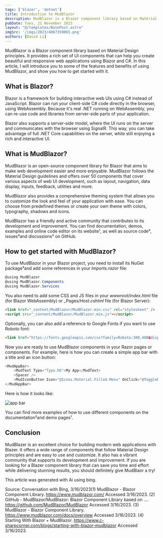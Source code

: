```yaml
---
tags: ['blazor', 'dotnet']
title: Introduction to MudBlazor
description: MudBlazor is a Blazor component library based on Material Design principles.
pubDate: Tues, 21 November 2023
layout: "@/templates/BasePost.astro"
imgSrc: '/imgs/2023/4067359065.png'
authors: [David Li]
---
```



MudBlazor is a Blazor component library based on Material Design principles. It provides a rich set of UI components that can help you create beautiful and responsive web applications using Blazor and C#. In this article, I will introduce you to some of the features and benefits of using MudBlazor, and show you how to get started with it.

## What is Blazor?

Blazor is a framework for building interactive web UIs using C# instead of JavaScript. Blazor can run your client-side C# code directly in the browser, using WebAssembly. Because it's real .NET running on WebAssembly, you can re-use code and libraries from server-side parts of your application.

Blazor also supports a server-side model, where the UI runs on the server and communicates with the browser using SignalR. This way, you can take advantage of full .NET Core capabilities on the server, while still enjoying a rich and interactive UI.

## What is MudBlazor?

MudBlazor is an open-source component library for Blazor that aims to make web development easier and more enjoyable. MudBlazor follows the Material Design guidelines and offers over 50 components that cover various aspects of web UI development, such as layout, navigation, data display, inputs, feedback, utilities and more.

MudBlazor also provides a comprehensive theming system that allows you to customize the look and feel of your application with ease. You can choose from predefined themes or create your own theme with colors, typography, shadows and icons.

MudBlazor has a friendly and active community that contributes to its development and improvement. You can find documentation, demos, examples and online code editor on its website¹, as well as source code³, issues³and discussions³ on GitHub.

## How to get started with MudBlazor?

To use MudBlazor in your Blazor project, you need to install its NuGet package³and add some references in your _Imports.razor_ file:

```csharp
@using MudBlazor
@using MudBlazor.Components
@using MudBlazor.Services
```

You also need to add some CSS and JS files in your _wwwroot/index.html_ file (for Blazor WebAssembly) or _Pages/_Host.cshtml_ file (for Blazor Server):

```html
<link href="_content/MudBlazor/MudBlazor.min.css" rel="stylesheet" />
<script src="_content/MudBlazor/MudBlazor.min.js"></script>
```

Optionally, you can also add a reference to Google Fonts if you want to use Roboto font:

```html
<link href="https://fonts.googleapis.com/css?family=Roboto:300,400&display=swap" rel="stylesheet">
```

Now you are ready to use MudBlazor components in your Razor pages or components. For example, here is how you can create a simple app bar with a title and an icon button:

```csharp
<MudAppBar>
    <MudText Typo="Typo.h6">My App</MudText>
    <Spacer />
    <MudIconButton Icon="@Icons.Material.Filled.Menu" OnClick="@ToggleDrawer" />
</MudAppBar>
```

Here is how it looks like:

![app bar](https://www.mudblazordocs.com/images/appbar.png)

You can find more examples of how to use different components on the documentation²and demo pages¹.

## Conclusion

MudBlazer is an excellent choice for building modern web applications with Blazer. It offers a wide range of components that follow Material Design principles and are easy to use and customize. It also has a vibrant community that supports its development and improvement. If you are looking for a Blazer component library that can save you time and effort while delivering stunning results,
you should definitely give MudBlaor a try!


This article was generated with Ai using bing.

Source: Conversation with Bing, 3/16/2023(1) MudBlazor - Blazor Component Library. https://www.mudblazor.com/ Accessed 3/16/2023.
(2) GitHub - MudBlazor/MudBlazor: Blazor Component Library based on .... https://github.com/MudBlazor/MudBlazor Accessed 3/16/2023.
(3) MudBlazor - Blazor Component Library. https://www.mudblazor.com/docs/overview Accessed 3/16/2023.
(4) Starting With Blazor + MudBlazor. https://www.c-sharpcorner.com/blogs/starting-with-blazor-mudblazor Accessed 3/16/2023.